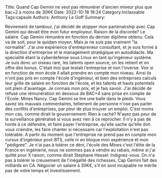 Title: Quand Cap Gemini ne veut pas rémunérer d'ancien mineur plus que bac+2 à moins de 30K€
Date: 2022-10-18 18:24
Category:Inclassable
Tags:capsule
Authors: Anthony Le Goff
Summary:


Revirement de tambour, j'ai décidé de stopper mon partenairship avec Cap Gemini qui devait être mon futur employeur. Raison de la discorde? Le salaire. Cap Gemini rémunère en fonction du dernier diplôme obtenu. Cela va de soit, pour le quidam moyen. Mais je ne suis pas vraiment "la normalité". J'ai une expérience d'entrepreneur consultant, et je suis formé à la direction d'entreprise et le management stratégique en autodidacte. Ma spécialité étant la cyberdefense sous Linux en tant qu'ingénieur système. Je suis donc un oiseau rare, les talents open source, on les retient et on offre des bonus. C'était moi que testait l'entreprise et non l'inverse. Voir si en fonction de mon école il allait prendre en compte mon niveau. Ainsi ils n'ont pas pris en compte l'école d'ingénieur, et bien des entreprises calculs leur grille de salaire en fonction de l'école, et les talents et hauts potentiels ont plein d'avantage. Je connais mon prix, et je fais savoir. J'ai décidé de refusé une rémunération en dessous de BAC+4 sans prise en compte de l'Ecole: Mines Nancy. Cap Gemini se tire une balle dans le pieds. Vous savez les mauvais commentaires, tellement de personne n'ose pas parler des conflits d'entreprises, par peur de plus trouver un emploi. C'est moins mon cas, comme dirait le gouvernement: Rien à caché? N'ayez pas peur de la surveillance généralisé si vous avez rien à ce reprocher. Il n'y a pas de honte à ce défendre, et faire payer l'entreprise, qu'elle sache qu'elle doit vous craindre, les faire chanter si nécessaire car l'exploitation n'est pas tolérable. A partir du moment que l'entreprise ne prend pas en compte mon cursus d'ingénieur post-BTS, celle ni en bloque mon expérience et mon "pédigree". Je n'ai pas à tolérer ce déni, l'école des Mines c'est l'élite de la France en ingénierie, nous ne sommes pas à vendre au rabais, même si j'ai quitté pour X raison, comme dirait Stephane Hessel: Indignez-vous. On n'a pas à tolérer le creusement de l'inégalité des richesses, Cap Gemini fait des milliards en CA. Négocier un salaire à 30K€, s'il en sont incapable ne mérite pas de votre temps et investissement. 